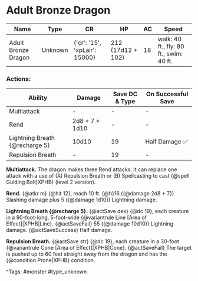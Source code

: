 # Adult Bronze Dragon

| Name | Type | CR | HP | AC | Speed |
|------|------|----|----|----|-------|
| Adult Bronze Dragon | Unknown | {'cr': '15', 'xpLair': 15000} | 212 (17d12 + 102) | 18 | walk: 40 ft., fly: 80 ft., swim: 40 ft. |

### Actions:

| Ability | Damage | Save DC & Type | On Successful Save |
|---------|--------|----------------|--------------------|
| Multiattack | - | - | - |
| Rend | 2d8 + 7 + 1d10 | - | - |
| Lightning Breath {@recharge 5} | 10d10 | 19 | Half Damage ✅ |
| Repulsion Breath | - | 19 | - |


**Multiattack.** The dragon makes three Rend attacks. It can replace one attack with a use of (A) Repulsion Breath or (B) Spellcasting to cast {@spell Guiding Bolt|XPHB} (level 2 version).

**Rend.** {@atkr m} {@hit 12}, reach 10 ft. {@h}16 ({@damage 2d8 + 7}) Slashing damage plus 5 ({@damage 1d10}) Lightning damage.

**Lightning Breath {@recharge 5}.** {@actSave dex} {@dc 19}, each creature in a 90-foot-long, 5-foot-wide {@variantrule Line [Area of Effect]|XPHB|Line}. {@actSaveFail} 55 ({@damage 10d10}) Lightning damage. {@actSaveSuccess} Half damage.

**Repulsion Breath.** {@actSave str} {@dc 19}, each creature in a 30-foot {@variantrule Cone [Area of Effect]|XPHB|Cone}. {@actSaveFail} The target is pushed up to 60 feet straight away from the dragon and has the {@condition Prone|XPHB} condition.

^Tags: #monster #type_unknown